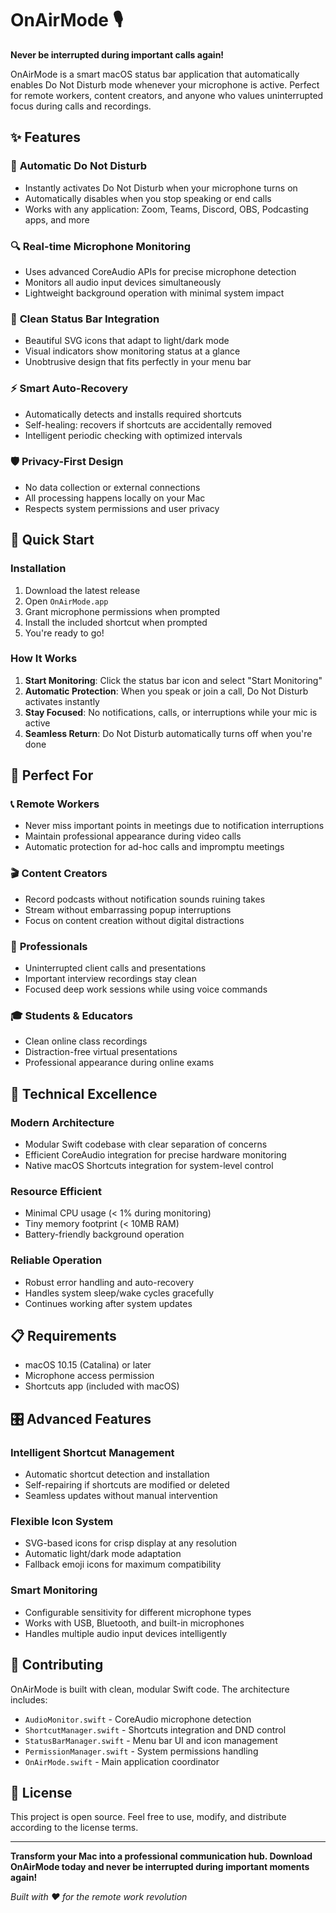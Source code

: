 # OnAirMode 🎙️

**Never be interrupted during important calls again!**

OnAirMode is a smart macOS status bar application that automatically enables Do Not Disturb mode whenever your microphone is active. Perfect for remote workers, content creators, and anyone who values uninterrupted focus during calls and recordings.

## ✨ Features

### 🎯 **Automatic Do Not Disturb**
- Instantly activates Do Not Disturb when your microphone turns on
- Automatically disables when you stop speaking or end calls
- Works with any application: Zoom, Teams, Discord, OBS, Podcasting apps, and more

### 🔍 **Real-time Microphone Monitoring**
- Uses advanced CoreAudio APIs for precise microphone detection
- Monitors all audio input devices simultaneously
- Lightweight background operation with minimal system impact

### 🎨 **Clean Status Bar Integration**
- Beautiful SVG icons that adapt to light/dark mode
- Visual indicators show monitoring status at a glance
- Unobtrusive design that fits perfectly in your menu bar

### ⚡ **Smart Auto-Recovery**
- Automatically detects and installs required shortcuts
- Self-healing: recovers if shortcuts are accidentally removed
- Intelligent periodic checking with optimized intervals

### 🛡️ **Privacy-First Design**
- No data collection or external connections
- All processing happens locally on your Mac
- Respects system permissions and user privacy

## 🚀 Quick Start

### Installation
1. Download the latest release
2. Open `OnAirMode.app`
3. Grant microphone permissions when prompted
4. Install the included shortcut when prompted
5. You're ready to go!

### How It Works
1. **Start Monitoring**: Click the status bar icon and select "Start Monitoring"
2. **Automatic Protection**: When you speak or join a call, Do Not Disturb activates instantly
3. **Stay Focused**: No notifications, calls, or interruptions while your mic is active
4. **Seamless Return**: Do Not Disturb automatically turns off when you're done

## 💼 Perfect For

### 📞 **Remote Workers**
- Never miss important points in meetings due to notification interruptions
- Maintain professional appearance during video calls
- Automatic protection for ad-hoc calls and impromptu meetings

### 🎬 **Content Creators**
- Record podcasts without notification sounds ruining takes
- Stream without embarrassing popup interruptions
- Focus on content creation without digital distractions

### 🏢 **Professionals**
- Uninterrupted client calls and presentations
- Important interview recordings stay clean
- Focused deep work sessions while using voice commands

### 🎓 **Students & Educators**
- Clean online class recordings
- Distraction-free virtual presentations
- Professional appearance during online exams

## 🔧 Technical Excellence

### Modern Architecture
- Modular Swift codebase with clear separation of concerns
- Efficient CoreAudio integration for precise hardware monitoring
- Native macOS Shortcuts integration for system-level control

### Resource Efficient
- Minimal CPU usage (< 1% during monitoring)
- Tiny memory footprint (< 10MB RAM)
- Battery-friendly background operation

### Reliable Operation
- Robust error handling and auto-recovery
- Handles system sleep/wake cycles gracefully
- Continues working after system updates

## 📋 Requirements

- macOS 10.15 (Catalina) or later
- Microphone access permission
- Shortcuts app (included with macOS)

## 🎛️ Advanced Features

### Intelligent Shortcut Management
- Automatic shortcut detection and installation
- Self-repairing if shortcuts are modified or deleted
- Seamless updates without manual intervention

### Flexible Icon System
- SVG-based icons for crisp display at any resolution
- Automatic light/dark mode adaptation
- Fallback emoji icons for maximum compatibility

### Smart Monitoring
- Configurable sensitivity for different microphone types
- Works with USB, Bluetooth, and built-in microphones
- Handles multiple audio input devices intelligently

## 🤝 Contributing

OnAirMode is built with clean, modular Swift code. The architecture includes:

- `AudioMonitor.swift` - CoreAudio microphone detection
- `ShortcutManager.swift` - Shortcuts integration and DND control
- `StatusBarManager.swift` - Menu bar UI and icon management
- `PermissionManager.swift` - System permissions handling
- `OnAirMode.swift` - Main application coordinator

## 📄 License

This project is open source. Feel free to use, modify, and distribute according to the license terms.

---

**Transform your Mac into a professional communication hub. Download OnAirMode today and never be interrupted during important moments again!**

*Built with ❤️ for the remote work revolution*